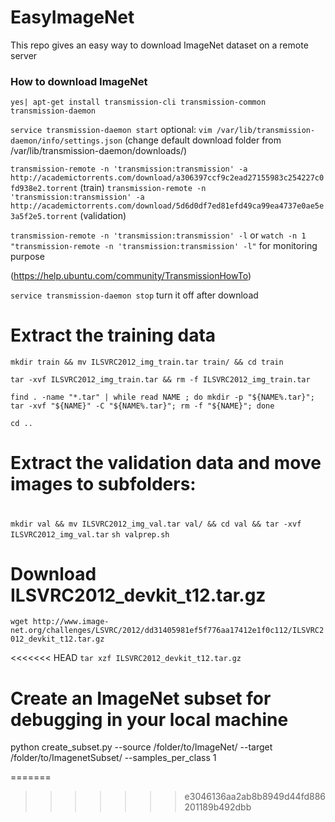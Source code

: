# EasyImageNet
This repo gives an easy way to download ImageNet dataset on a remote server

### How to download ImageNet

`yes| apt-get install transmission-cli transmission-common transmission-daemon`


`service transmission-daemon start`
optional: `vim /var/lib/transmission-daemon/info/settings.json` (change default download folder from /var/lib/transmission-daemon/downloads/)

`transmission-remote -n 'transmission:transmission' -a http://academictorrents.com/download/a306397ccf9c2ead27155983c254227c0fd938e2.torrent` (train)
`transmission-remote -n 'transmission:transmission' -a http://academictorrents.com/download/5d6d0df7ed81efd49ca99ea4737e0ae5e3a5f2e5.torrent` (validation)

`transmission-remote -n 'transmission:transmission' -l` or `watch -n 1 "transmission-remote -n 'transmission:transmission' -l"` for monitoring purpose

(https://help.ubuntu.com/community/TransmissionHowTo)

`service transmission-daemon stop` turn it off after download

# Extract the training data
`mkdir train && mv ILSVRC2012_img_train.tar train/ && cd train`

`tar -xvf ILSVRC2012_img_train.tar && rm -f ILSVRC2012_img_train.tar`

`find . -name "*.tar" | while read NAME ; do mkdir -p "${NAME%.tar}"; tar -xvf "${NAME}" -C "${NAME%.tar}"; rm -f "${NAME}"; done`

`cd ..`

#
# Extract the validation data and move images to subfolders:
#
`mkdir val && mv ILSVRC2012_img_val.tar val/ && cd val && tar -xvf ILSVRC2012_img_val.tar`
`sh valprep.sh`


# Download ILSVRC2012_devkit_t12.tar.gz
`wget http://www.image-net.org/challenges/LSVRC/2012/dd31405981ef5f776aa17412e1f0c112/ILSVRC2012_devkit_t12.tar.gz`

<<<<<<< HEAD
`tar xzf ILSVRC2012_devkit_t12.tar.gz`


# Create an ImageNet subset for debugging in your local machine

python create_subset.py --source /folder/to/ImageNet/ --target /folder/to/ImagenetSubset/ --samples_per_class 1






=======
>>>>>>> e3046136aa2ab8b8949d44fd886201189b492dbb

